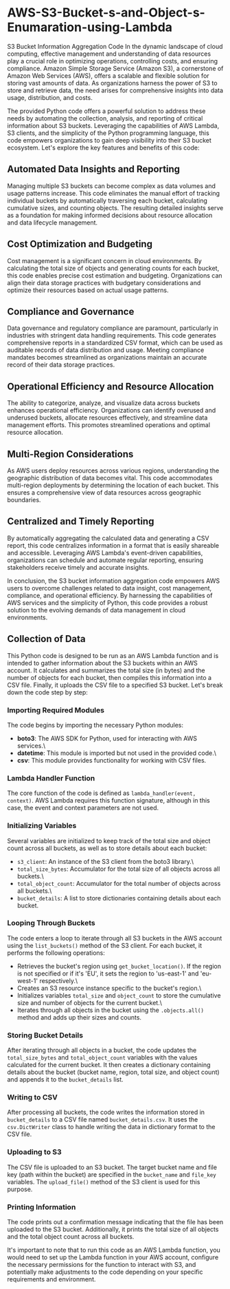 # AWS-S3-Bucket-s-and-Object-s-Enumaration-using-Lambda

S3 Bucket Information Aggregation Code In the dynamic landscape of cloud
computing, effective management and understanding of data resources play
a crucial role in optimizing operations, controlling costs, and ensuring
compliance. Amazon Simple Storage Service (Amazon S3), a cornerstone of
Amazon Web Services (AWS), offers a scalable and flexible solution for
storing vast amounts of data. As organizations harness the power of S3
to store and retrieve data, the need arises for comprehensive insights
into data usage, distribution, and costs.

The provided Python code offers a powerful solution to address these
needs by automating the collection, analysis, and reporting of critical
information about S3 buckets. Leveraging the capabilities of AWS Lambda,
S3 clients, and the simplicity of the Python programming language, this
code empowers organizations to gain deep visibility into their S3 bucket
ecosystem. Let's explore the key features and benefits of this code:

## Automated Data Insights and Reporting

Managing multiple S3 buckets can become complex as data volumes and
usage patterns increase. This code eliminates the manual effort of
tracking individual buckets by automatically traversing each bucket,
calculating cumulative sizes, and counting objects. The resulting
detailed insights serve as a foundation for making informed decisions
about resource allocation and data lifecycle management.

## Cost Optimization and Budgeting

Cost management is a significant concern in cloud environments. By
calculating the total size of objects and generating counts for each
bucket, this code enables precise cost estimation and budgeting.
Organizations can align their data storage practices with budgetary
considerations and optimize their resources based on actual usage
patterns.

## Compliance and Governance

Data governance and regulatory compliance are paramount, particularly in
industries with stringent data handling requirements. This code
generates comprehensive reports in a standardized CSV format, which can
be used as auditable records of data distribution and usage. Meeting
compliance mandates becomes streamlined as organizations maintain an
accurate record of their data storage practices.

## Operational Efficiency and Resource Allocation

The ability to categorize, analyze, and visualize data across buckets
enhances operational efficiency. Organizations can identify overused and
underused buckets, allocate resources effectively, and streamline data
management efforts. This promotes streamlined operations and optimal
resource allocation.

## Multi-Region Considerations

As AWS users deploy resources across various regions, understanding the
geographic distribution of data becomes vital. This code accommodates
multi-region deployments by determining the location of each bucket.
This ensures a comprehensive view of data resources across geographic
boundaries.

## Centralized and Timely Reporting

By automatically aggregating the calculated data and generating a CSV
report, this code centralizes information in a format that is easily
shareable and accessible. Leveraging AWS Lambda's event-driven
capabilities, organizations can schedule and automate regular reporting,
ensuring stakeholders receive timely and accurate insights.

In conclusion, the S3 bucket information aggregation code empowers AWS
users to overcome challenges related to data insight, cost management,
compliance, and operational efficiency. By harnessing the capabilities
of AWS services and the simplicity of Python, this code provides a
robust solution to the evolving demands of data management in cloud
environments.

## Collection of Data

This Python code is designed to be run as an AWS Lambda function and is
intended to gather information about the S3 buckets within an AWS
account. It calculates and summarizes the total size (in bytes) and the
number of objects for each bucket, then compiles this information into a
CSV file. Finally, it uploads the CSV file to a specified S3 bucket.
Let's break down the code step by step:

### Importing Required Modules

The code begins by importing the necessary Python modules:

-   **boto3**: The AWS SDK for Python, used for interacting with AWS
    services.\
-   **datetime**: This module is imported but not used in the provided
    code.\
-   **csv**: This module provides functionality for working with CSV
    files.

### Lambda Handler Function

The core function of the code is defined as
`lambda_handler(event, context)`. AWS Lambda requires this function
signature, although in this case, the event and context parameters are
not used.

### Initializing Variables

Several variables are initialized to keep track of the total size and
object count across all buckets, as well as to store details about each
bucket:

-   `s3_client`: An instance of the S3 client from the boto3 library.\
-   `total_size_bytes`: Accumulator for the total size of all objects
    across all buckets.\
-   `total_object_count`: Accumulator for the total number of objects
    across all buckets.\
-   `bucket_details`: A list to store dictionaries containing details
    about each bucket.

### Looping Through Buckets

The code enters a loop to iterate through all S3 buckets in the AWS
account using the `list_buckets()` method of the S3 client. For each
bucket, it performs the following operations:

-   Retrieves the bucket's region using `get_bucket_location()`. If the
    region is not specified or if it's 'EU', it sets the region to
    'us-east-1' and 'eu-west-1' respectively.\
-   Creates an S3 resource instance specific to the bucket's region.\
-   Initializes variables `total_size` and `object_count` to store the
    cumulative size and number of objects for the current bucket.\
-   Iterates through all objects in the bucket using the
    `.objects.all()` method and adds up their sizes and counts.

### Storing Bucket Details

After iterating through all objects in a bucket, the code updates the
`total_size_bytes` and `total_object_count` variables with the values
calculated for the current bucket. It then creates a dictionary
containing details about the bucket (bucket name, region, total size,
and object count) and appends it to the `bucket_details` list.

### Writing to CSV

After processing all buckets, the code writes the information stored in
`bucket_details` to a CSV file named `bucket_details.csv`. It uses the
`csv.DictWriter` class to handle writing the data in dictionary format
to the CSV file.

### Uploading to S3

The CSV file is uploaded to an S3 bucket. The target bucket name and
file key (path within the bucket) are specified in the `bucket_name` and
`file_key` variables. The `upload_file()` method of the S3 client is
used for this purpose.

### Printing Information

The code prints out a confirmation message indicating that the file has
been uploaded to the S3 bucket. Additionally, it prints the total size
of all objects and the total object count across all buckets.

It's important to note that to run this code as an AWS Lambda function,
you would need to set up the Lambda function in your AWS account,
configure the necessary permissions for the function to interact with
S3, and potentially make adjustments to the code depending on your
specific requirements and environment.
